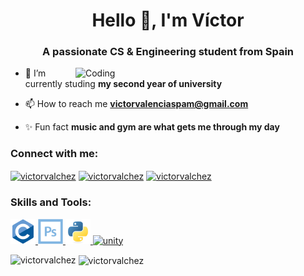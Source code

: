 <h1 align="center">Hello 👋, I'm Víctor</h1>
<h3 align="center">A passionate CS & Engineering student from Spain</h3>
<img align="right" alt="Coding" width="400" src="">

- 🌱 I’m currently studing **my second year of university**

- 📫 How to reach me **victorvalenciaspam@gmail.com**

- ✨ Fun fact **music and gym are what gets me through my day**

<h3 align="left">Connect with me:</h3>
<p align="left">
<a href="https://twitter.com/victorvalchez" target="blank"><img align="center" src="https://raw.githubusercontent.com/rahuldkjain/github-profile-readme-generator/master/src/images/icons/Social/twitter.svg" alt="victorvalchez" height="30" width="40" /></a>
<a href="https://linkedin.com/in/victorvalchez" target="blank"><img align="center" src="https://raw.githubusercontent.com/rahuldkjain/github-profile-readme-generator/master/src/images/icons/Social/linked-in-alt.svg" alt="victorvalchez" height="30" width="40" /></a>
<a href="https://instagram.com/victorvalchez" target="blank"><img align="center" src="https://raw.githubusercontent.com/rahuldkjain/github-profile-readme-generator/master/src/images/icons/Social/instagram.svg" alt="victorvalchez" height="30" width="40" /></a>
</p>

<h3 align="left">Skills and Tools:</h3>
<p align="left"> <a href="https://www.cprogramming.com/" target="_blank" rel="noreferrer"> <img src="https://raw.githubusercontent.com/devicons/devicon/master/icons/c/c-original.svg" alt="c" width="40" height="40"/> </a> <a href="https://www.photoshop.com/en" target="_blank" rel="noreferrer"> <img src="https://raw.githubusercontent.com/devicons/devicon/master/icons/photoshop/photoshop-line.svg" alt="photoshop" width="40" height="40"/> </a> <a href="https://www.python.org" target="_blank" rel="noreferrer"> <img src="https://raw.githubusercontent.com/devicons/devicon/master/icons/python/python-original.svg" alt="python" width="40" height="40"/> </a> <a href="https://unity.com/" target="_blank" rel="noreferrer"> <img src="https://www.vectorlogo.zone/logos/unity3d/unity3d-icon.svg" alt="unity" width="40" height="40"/> </a> </p>

<p><img align="left" src="https://github-readme-stats.vercel.app/api/top-langs?username=victorvalchez&show_icons=true&locale=en&layout=compact" alt="victorvalchez" /></p>

<p>&nbsp;<img align="center" src="https://github-readme-stats.vercel.app/api?username=victorvalchez&show_icons=true&locale=en" alt="victorvalchez" /></p>
